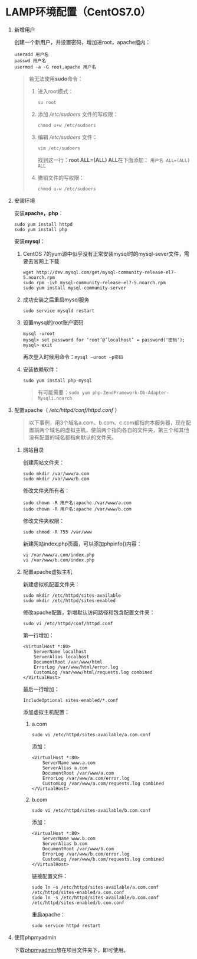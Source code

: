 # LAMP环境配置（CentOS7.0）

1. 新增用户

	创建一个新用户，并设置密码，增加进root，apache组内：

	```shell
	useradd 用户名
	passwd 用户名
	usermod -a -G root,apache 用户名
	```
	
	>若无法使用**sudo**命令：
	>
	>1. 进入root模式：
	>
	>	 `su root`
	>2. 添加 */etc/sudoers* 文件的写权限：
	>
	>    `chmod u+w /etc/sudoers`
	>3. 编辑 */etc/sudoers* 文件：
	>
	>    `vim /etc/sudoers`
	>
	>    找到这一行：**root ALL=(ALL) ALL**在下面添加：
	>    `用户名 ALL=(ALL) ALL`
	>4. 撤销文件的写权限：
	>
	>    `chmod u-w /etc/sudoers`
2. 安装环境

	安装**apache，php**：

	```shell
	sudo yum install httpd
	sudo yum install php
	```
	
	安装**mysql**：

	1. CentOS 7的yum源中似乎没有正常安装mysql时的mysql-sever文件，需要去官网上下载

		```shell
		wget http://dev.mysql.com/get/mysql-community-release-el7-5.noarch.rpm
		sudo rpm -ivh mysql-community-release-el7-5.noarch.rpm
		sudo yum install mysql-community-server
		```
	2. 成功安装之后重启mysql服务

	    ```shell
	    sudo service mysqld restart
	    ```
	3. 设置mysql的root账户密码

        ```shell
        mysql -uroot
        mysql> set password for ‘root’@‘localhost’ = password('密码');
        mysql> exit
        ```

		再次登入时候用命令：`mysql –uroot –p密码`
	4. 安装依赖软件：

        ```shell
        sudo yum install php-mysql
        ```

		>有可能需要：`sudo yum php-ZendFramework-Db-Adapter-Mysqli.noarch`
3. 配置apache（ */etc/httpd/conf/httpd.conf* ）

	>以下事例，用3个域名a.com、b.com、c.com都指向本服务器，现在配置前两个域名的虚拟主机，使前两个指向各自的文件夹，第三个和其他没有配置的域名都指向默认的文件夹。

	1. 网站目录

		创建网站文件夹：

        ```shell
        sudo mkdir /var/www/a.com
        sudo mkdir /var/www/b.com
        ```

		修改文件夹所有者：

        ```shell
        sudo chown -R 用户名:apache /var/www/a.com
        sudo chown -R 用户名:apache /var/www/b.com
        ```

		修改文件夹权限：

        ```shell
        sudo chmod -R 755 /var/www
        ```

		新建网站index.php页面，可以添加phpinfo()内容：

		```shell
        vi /var/www/a.com/index.php
        vi /var/www/b.com/index.php
        ```
	2. 配置apache虚拟主机

		新建虚拟机配置文件夹：

		```shell
        sudo mkdir /etc/httpd/sites-available
        sudo mkdir /etc/httpd/sites-enabled
        ```

		修改apache配置，新增默认访问路径和包含配置文件夹：

		```shell
        sudo vi /etc/httpd/conf/httpd.conf
        ```

		第一行增加：

		```text
		<VirtualHost *:80>
			ServerName localhost
			ServerAlias localhost
			DocumentRoot /var/www/html
			ErrorLog /var/www/html/error.log
			CustomLog /var/www/html/requests.log combined
		</VirtualHost>
		```

		最后一行增加：

		```shell
        IncludeOptional sites-enabled/*.conf
        ```

		添加虚拟主机配置：

		1. a.com

            ```shell
            sudo vi /etc/httpd/sites-available/a.com.conf
            ```

            添加：

            ```text
            <VirtualHost *:80>
                ServerName www.a.com
                ServerAlias a.com
                DocumentRoot /var/www/a.com
                ErrorLog /var/www/a.com/error.log
                CustomLog /var/www/a.com/requests.log combined
            </VirtualHost>
            ```
		2. b.com

		    ```shell
            sudo vi /etc/httpd/sites-available/b.com.conf
            ```

            添加：

            ```text
            <VirtualHost *:80>
                ServerName www.b.com
                ServerAlias b.com
                DocumentRoot /var/www/b.com
                ErrorLog /var/www/b.com/error.log
                CustomLog /var/www/b.com/requests.log combined
            </VirtualHost>
            ```

            链接配置文件：

            ```shell
            sudo ln –s /etc/httpd/sites-available/a.com.conf /etc/httpd/sites-enabled/a.com.conf
            sudo ln -s /etc/httpd/sites-available/b.com.conf /etc/httpd/sites-enabled/b.com.conf
            ```

            重启apache：

            ```shell
            sudo service httpd restart
            ```
4. 使用phpmyadmin

    下载[phpmyadmin](http://www.phpmyadmin.net)放在项目文件夹下，即可使用。